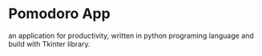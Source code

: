 # Pomodoro App

an application for productivity, written in python programing language and build with Tkinter library.
